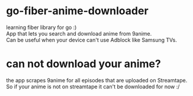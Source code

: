 # go-fiber-anime-downloader
learning fiber library for go :)  
App that lets you search and download anime from 9anime.  
Can be useful when your device can't use Adblock like Samsung TVs.  

# can not download your anime?
the app scrapes 9anime for all episodes that are uploaded on Streamtape.  
So if your anime is not on streamtape it can't be downloaded for now :/
